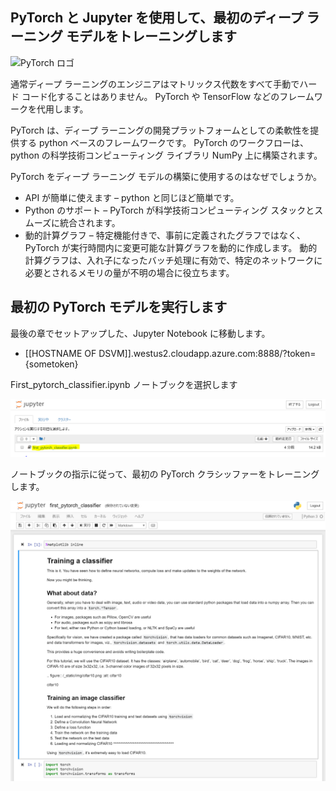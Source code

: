 ## <a name="train-your-first-deep-learning-model-using-pytorch-and-jupyter"></a>PyTorch と Jupyter を使用して、最初のディープ ラーニング モデルをトレーニングします

![PyTorch ロゴ](../media/5-image1.PNG) 

通常ディープ ラーニングのエンジニアはマトリックス代数をすべて手動でハード コード化することはありません。 PyTorch や TensorFlow などのフレームワークを代用します。  

PyTorch は、ディープ ラーニングの開発プラットフォームとしての柔軟性を提供する python ベースのフレームワークです。 PyTorch のワークフローは、python の科学技術コンピューティング ライブラリ NumPy 上に構築されます。 

PyTorch をディープ ラーニング モデルの構築に使用するのはなぜでしょうか。  

- API が簡単に使えます – python と同じほど簡単です。
- Python のサポート – PyTorch が科学技術コンピューティング スタックとスムーズに統合されます。
- 動的計算グラフ – 特定機能付きで、事前に定義されたグラフではなく、PyTorch が実行時間内に変更可能な計算グラフを動的に作成します。 動的計算グラフは、入れ子になったバッチ処理に有効で、特定のネットワークに必要とされるメモリの量が不明の場合に役立ちます。

## <a name="run-your-first-pytorch-model"></a>最初の PyTorch モデルを実行します

最後の章でセットアップした、Jupyter Notebook に移動します。

- [[HOSTNAME OF DSVM]].westus2.cloudapp.azure.com:8888/?token={sometoken}

First_pytorch_classifier.ipynb ノートブックを選択します

![first_pytorch_classifier.ipynb を選択します](../media/5-image2.PNG)

ノートブックの指示に従って、最初の PyTorch クラシッファーをトレーニングします。

![ノートブック のスクリーン ショット](../media/5-image3.PNG)
